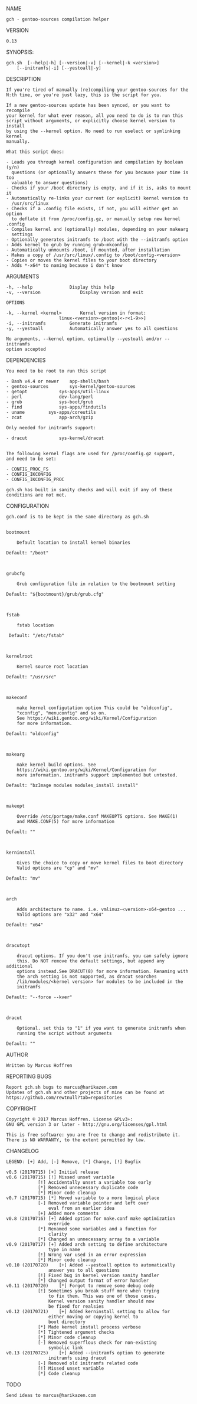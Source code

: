 NAME

	gch - gentoo-sources compilation helper

VERSION

	0.13

SYNOPSIS:

	gch.sh	[--help|-h] [--version|-v] [--kernel|-k <version>]
		[--initramfs|-i] [--yestoall|-y]

DESCRIPTION

	If you're tired of manually (re)compiling your gentoo-sources for the
	N:th time, or you're just lazy, this is the script for you.

	If a new gentoo-sources update has been synced, or you want to recompile
	your kernel for what ever reason, all you need to do is to run this
	script without arguments, or explicitly choose kernel version to install
	by using the --kernel option. No need to run eselect or symlinking kernel
	manually.

	What this script does:

	- Leads you through kernel configuration and compilation by boolean (y/n)
	  questions (or optionally answers these for you because your time is too
	  valuable to answer questions)
	- Checks if your /boot directory is empty, and if it is, asks to mount it
	- Automatically re-links your current (or explicit) kernel version to
	  /usr/src/linux
	- Checks if a .config file exists, if not, you will either get an option
	  to deflate it from /proc/config.gz, or manually setup new kernel .config
	- Compiles kernel and (optionally) modules, depending on your makearg
	  settings
	- Optionally generates initramfs to /boot with the --initramfs option
	- Adds kernel to grub by running grub-mkconfig
	- Automatically unmounts /boot, if mounted, after installation
	- Makes a copy of /usr/src/linux/.config to /boot/config-<version>
	- Copies or moves the kernel files to your boot directory
	- Adds *-x64* to naming because i don't know

ARGUMENTS

	-h, --help				Display this help
	-v, --version				Display version and exit

	OPTIONS

	-k, --kernel <kernel>		Kernel version in format:
						linux-<version>-gentoo[<-r<1-9>>]
	-i, --initramfs			Generate initramfs
	-y, --yestoall			Automatically answer yes to all questions

	No arguments, --kernel option, optionally --yestoall and/or --initramfs
	option accepted

DEPENDENCIES

	You need to be root to run this script

	- Bash v4.4 or newer	app-shells/bash
	- gentoo-sources		sys-kernel/gentoo-sources
	- getopt			sys-apps/util-linux
	- perl				dev-lang/perl
	- grub				sys-boot/grub
	- find				sys-apps/findutils
	- uname			sys-apps/coreutils
	- zcat				app-arch/gzip

	Only needed for initramfs support:

	- dracut			sys-kernel/dracut


	The following kernel flags are used for /proc/config.gz support,
	and need to be set:

	- CONFIG_PROC_FS
	- CONFIG_IKCONFIG
	- CONFIG_IKCONFIG_PROC

	gch.sh has built in sanity checks and will exit if any of these
	conditions are not met.

CONFIGURATION

	gch.conf is to be kept in the same directory as gch.sh


	bootmount

	    Default location to install kernel binaries

	Default: "/boot"



	grubcfg

	    Grub configuration file in relation to the bootmount setting

	Default: "${bootmount}/grub/grub.cfg"



	fstab

	    fstab location

	 Default: "/etc/fstab"



	kernelroot

	    Kernel source root location

	Default: "/usr/src"



	makeconf

	    make kernel configutation option This could be "oldconfig",
	    "xconfig", "menuconfig" and so on.
	    See https://wiki.gentoo.org/wiki/Kernel/Configuration
	    for more information.

	Default: "oldconfig"



	makearg

	    make kernel build options. See
	    https://wiki.gentoo.org/wiki/Kernel/Configuration for
	    more information. initramfs support implemented but untested.

	Default: "bzImage modules modules_install install"



	makeopt

	    Override /etc/portage/make.conf MAKEOPTS options. See MAKE(1)
	    and MAKE.CONF(5) for more information

	Default: ""



	kerninstall

	    Gives the choice to copy or move kernel files to boot directory
	    Valid options are "cp" and "mv"

	Default: "mv"



	arch

	    Adds architecture to name. i.e. vmlinuz-<version>-x64-gentoo ...
	    Valid options are "x32" and "x64"

	Default: "x64"



	dracutopt

	    dracut options. If you don't use initramfs, you can safely ignore
	    this. Do NOT remove the default settings, but append any additional
	    options instead.See DRACUT(8) for more information. Renaming with
	    the arch setting is not supported, as dracut searches
	    /lib/modules/<kernel version> for modules to be included in the
	    initramfs

	Default: "--force --kver"



	dracut

	    Optional. set this to "1" if you want to generate initramfs when
	    running the script without arguments

	Default: ""

AUTHOR

	Written by Marcus Hoffren

REPORTING BUGS

	Report gch.sh bugs to marcus@harikazen.com
	Updates of gch.sh and other projects of mine can be found at
	https://github.com/rewtnull?tab=repositories

COPYRIGHT

	Copyright © 2017 Marcus Hoffren. License GPLv3+:
	GNU GPL version 3 or later - http://gnu.org/licenses/gpl.html

	This is free software: you are free to change and redistribute it.
	There is NO WARRANTY, to the extent permitted by law.

CHANGELOG

	LEGEND: [+] Add, [-] Remove, [*] Change, [!] Bugfix

	v0.5 (20170715)	[+] Initial release
	v0.6 (20170715)	[!] Missed unset variable
				[!] Accidentally unset a variable too early
				[*] Removed unnecessary duplicate code
				[*] Minor code cleanup
	v0.7 (20170715)	[*] Moved variable to a more logical place
				[-] Removed variable pointer and left over
				    eval from an earlier idea
				[+] Added more comments
	v0.8 (20170716)	[+] Added option for make.conf make optimization
				    override
				[*] Renamed some variables and a function for
				    clarity
				[*] Changed an unnecessary array to a variable
	v0.9 (20170717)	[+] Added arch setting to define architecture
				    type in name
				[!] Wrong var used in an error expression
				[*] Minor code cleanup
	v0.10 (20170720)	[+] Added --yestoall option to automatically
				    answer yes to all questions
				[!] Fixed bug in kernel version sanity handler
				[*] Changed output format of error handler
	v0.11 (20170720)	[*] Forgot to remove some debug code
				[!] Sometimes you break stuff more when trying
				    to fix them. This was one of those cases.
				    Kernel version sanity handler should now
				    be fixed for realsies
	v0.12 (20170721)	[+] Added kerninstall setting to allow for
				    either moving or copying kernel to
				    boot directory
				[*] Made kernel install process verbose
				[*] Tightened argument checks
				[*] Minor code cleanup
				[-] Removed superflous check for non-existing
				    symbolic link
	v0.13 (20170725)	[+] Added --initramfs option to generate
				    initramfs using dracut
				[-] Removed old initramfs related code
				[!] Missed unset variable
				[*] Code cleanup

TODO

	Send ideas to marcus@harikazen.com

